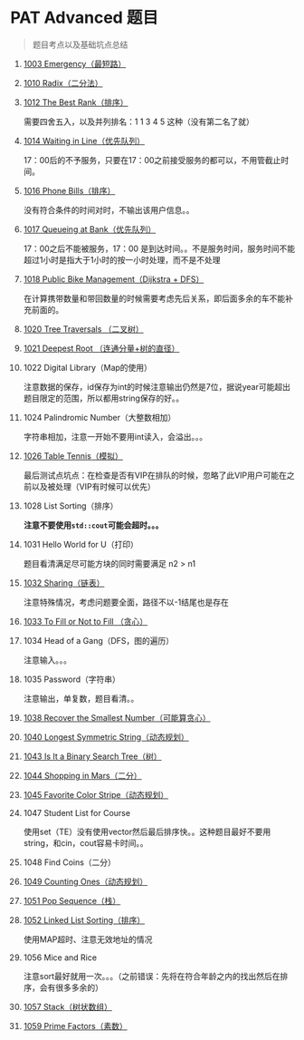 # PAT Advanced 题目

> 题目考点以及基础坑点总结

1. [1003 Emergency（最短路）](https://joke-lin.top/2020/02/24/2020-02-24-PAT-Advanced-1003/)

2. [1010 Radix（二分法）](https://joke-lin.top/2020/03/19/2020-03-19-PAT-Advanced-1010/)

3. [1012 The Best Rank（排序）](https://joke-lin.top/2020/03/21/2020-03-21-PAT-Advanced-1012/)

	需要四舍五入，以及并列排名：1 1 3 4 5 这种（没有第二名了就）

4. [1014 Waiting in Line（优先队列）](https://joke-lin.top/2020/03/21/2020-03-24-PAT-Advanced-1014/)

	17：00后的不予服务，只要在17：00之前接受服务的都可以，不用管截止时间。

5. [1016 Phone Bills（排序）](https://joke-lin.top/2020/03/27/2020-03-27-PAT-Advanced-1016/)

	没有符合条件的时间对时，不输出该用户信息。。

6. [1017 Queueing at Bank（优先队列）](https://joke-lin.top/2020/03/29/2020-03-29-PAT-Advanced-1017/)

	17：00之后不能被服务，17：00 是到达时间。。不是服务时间，服务时间不能超过1小时是指大于1小时的按一小时处理，而不是不处理

7. [1018 Public Bike Management（Dijkstra + DFS）](https://joke-lin.top/2020/03/31/2020-03-31-PAT-Advanced-1018/)

	在计算携带数量和带回数量的时候需要考虑先后关系，即后面多余的车不能补充前面的。

8. [1020 Tree Traversals （二叉树）](https://joke-lin.top/2020/04/01/2020-04-01-PAT-Advanced-1020/)

9. [1021 Deepest Root （连通分量+树的直径）](https://joke-lin.top/2020/04/03/2020-04-03-PAT-Advanced-1021/)

10. 1022 Digital Library（Map的使用）

	注意数据的保存，id保存为int的时候注意输出仍然是7位，据说year可能超出题目限定的范围，所以都用string保存的好。。

11. 1024 Palindromic Number（大整数相加）

	字符串相加，注意一开始不要用int读入，会溢出。。。

12. [1026 Table Tennis（模拟）](https://joke-lin.top/2020/04/09/2020-04-09-PAT-Advanced-1026/)

	最后测试点坑点：在检查是否有VIP在排队的时候，忽略了此VIP用户可能在之前以及被处理（VIP有时候可以优先）

13. 1028 List Sorting（排序）

	**注意不要使用`std::cout`可能会超时。。。**

14. 1031 Hello World for U（打印）

	题目看清满足尽可能方块的同时需要满足 n2 > n1

15. [1032 Sharing（链表）](https://joke-lin.top/2020/04/11/2020-04-11-PAT-Advanced-1032/)

	注意特殊情况，考虑问题要全面，路径不以-1结尾也是存在

16. [1033 To Fill or Not to Fill （贪心）](https://joke-lin.top/2020/04/11/2020-04-11-PAT-Advanced-1033/)

17. 1034 Head of a Gang（DFS，图的遍历）

	注意输入。。。

18. 1035 Password（字符串）

	注意输出，单复数，题目看清。。

19. [1038 Recover the Smallest Number（可能算贪心）](https://joke-lin.top/2020/04/16/2020-04-16-PAT-Advanced-1038/)

20. [1040 Longest Symmetric String（动态规划）](https://joke-lin.top/2020/04/16/2020-04-16-PAT-Advanced-1040/)

21. [1043 Is It a Binary Search Tree（树）](https://joke-lin.top/2020/04/21/2020-04-21-PAT-Advanced-1043/)

22. [1044 Shopping in Mars（二分）](https://joke-lin.top/2020/04/21/2020-04-25-PAT-Advanced-1044/)

23. [1045 Favorite Color Stripe（动态规划）](https://joke-lin.top/2020/04/21/2020-04-27-PAT-Advanced-1045/)

24. 1047 Student List for Course

	使用set（TE）没有使用vector然后最后排序快。。这种题目最好不要用string，和cin，cout容易卡时间。。

25. 1048 Find Coins（二分）

26. [1049 Counting Ones（动态规划）](https://pintia.cn/problem-sets/994805342720868352/problems/994805430595731456)

27. [1051 Pop Sequence（栈）](https://joke-lin.top/2020/05/06/2020-05-06-PAT-Advanced-1051/)

28. [1052 Linked List Sorting（排序）](https://joke-lin.top/2020/05/11/2020-05-11-PAT-Advanced-1052/)

	使用MAP超时、注意无效地址的情况

29. 1056 Mice and Rice

	注意sort最好就用一次。。。（之前错误：先将在符合年龄之内的找出然后在排序，会有很多多余的）

21. [1057 Stack（树状数组）](https://joke-lin.top/2020/05/14/2020-05-14-PAT-Advanced-1057/)

22. [1059 Prime Factors（素数）](https://joke-lin.top/2020/05/16/2020-05-16-PAT-Advanced-1059/)